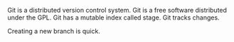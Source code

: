 Git is a distributed version control system.
Git is a free software distributed under the GPL.
Git has a mutable index called stage.
Git tracks changes.

Creating a new branch is quick.
